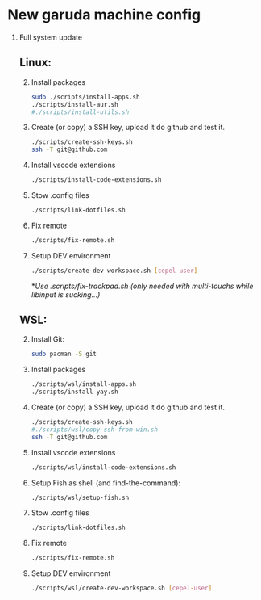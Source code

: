 # New garuda machine config

1. Full system update 

    ## Linux:

    2. Install packages 
        ```bash
        sudo ./scripts/install-apps.sh
        ./scripts/install-aur.sh
        #./scripts/install-utils.sh 
        ```

    3. Create (or copy) a SSH key, upload it do github and test it.
        ```bash
        ./scripts/create-ssh-keys.sh
        ssh -T git@github.com
        ```
    4. Install vscode extensions
        ```bash
        ./scripts/install-code-extensions.sh
        ```

    5. Stow .config files
        ```bash
        ./scripts/link-dotfiles.sh 
        ```
    6. Fix remote
        ```bash
        ./scripts/fix-remote.sh 
        ```
    7. Setup DEV environment
        ```bash
        ./scripts/create-dev-workspace.sh [cepel-user]
        ```
        **Use .scripts/fix-trackpad.sh (only needed with multi-touchs while libinput is sucking...)*       


    ## WSL:
    
    2.  Install Git:
        ```bash
        sudo pacman -S git
        ```

    3. Install packages 
        ```bash        
        ./scripts/wsl/install-apps.sh 
        ./scripts/install-yay.sh        
        ```	

    4. Create (or copy) a SSH key, upload it do github and test it.
        ```bash
        ./scripts/create-ssh-keys.sh 
        #./scripts/wsl/copy-ssh-from-win.sh
        ssh -T git@github.com
        ```

    5. Install vscode extensions
        ```bash
        ./scripts/wsl/install-code-extensions.sh
        ```	
    6. Setup Fish as shell (and find-the-command):
        ```bash
        ./scripts/wsl/setup-fish.sh
        ```
    7. Stow .config files
        ```bash
        ./scripts/link-dotfiles.sh 
        ```    
    8. Fix remote
        ```bash
        ./scripts/fix-remote.sh 
        ```
    9. Setup DEV environment
        ```bash
        ./scripts/wsl/create-dev-workspace.sh [cepel-user]
        ```        


 
 

